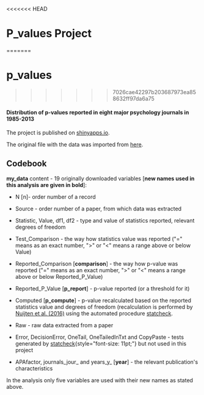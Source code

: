 <<<<<<< HEAD
# P_values Project
=======
# p_values
>>>>>>> 7026cae42297b203687973ea858632ff97da6a75

#### Distribution of p-values reported in eight major psychology journals in 1985-2013

The project is published on [shinyapps.io](https://annskama.shinyapps.io/p_values/).

The original file with the data was imported from [here](https://osf.io/gdr4q).

## Codebook

**my_data** content - 19 originally downloaded variables [**new names used in this analysis are given in bold**]:

-   N [n]- order number of a record

-   Source - order number of a paper, from which data was extracted

-   Statistic, Value, df1, df2 - type and value of statistics reported, relevant degrees of freedom

-   Test_Comparison - the way how statistics value was reported ("=" means as an exact number, "\>" or "\<" means a range above or below Value)

-   Reported_Comparison [**comparison**] - the way how p-value was reported ("=" means as an exact number, "\>" or "\<" means a range above or below Reported_P\_Value)

-   Reported_P\_Value [**p_report**] - p-value reported (or a threshold for it)

-   Computed [**p_compute**] - p-value recalculated based on the reported statistics value and degrees of freedom (recalculation is performed by [Nuijten et al. (2016)](https://www.ncbi.nlm.nih.gov/pmc/articles/PMC5101263/) using the automated procedure [statcheck](https://CRAN.R-project.org/package=statcheck).

-   Raw - raw data extracted from a paper

-   Error, DecisionError, OneTail, OneTailedInTxt and CopyPaste - tests generated by [statcheck](https://CRAN.R-project.org/package=statcheck){style="font-size: 11pt;"} but not used in this project

-   APAfactor, journals_jour\_ and years_y\_ [**year**] - the relevant publication's characteristics

In the analysis only five variables are used with their new names as stated above.
